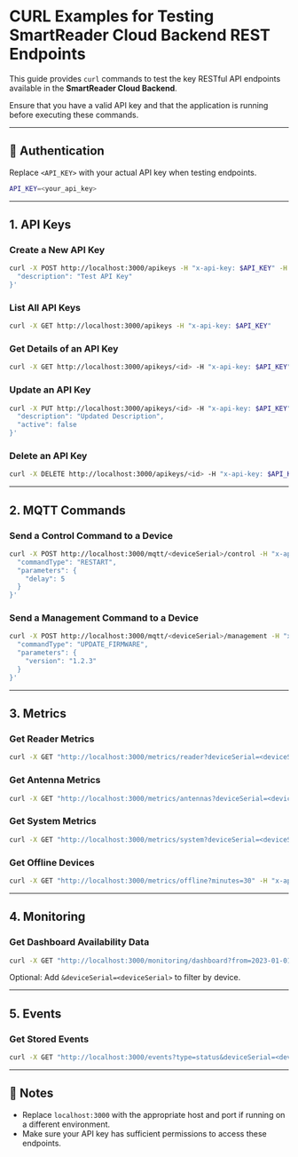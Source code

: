 
# CURL Examples for Testing SmartReader Cloud Backend REST Endpoints

This guide provides `curl` commands to test the key RESTful API endpoints available in the **SmartReader Cloud Backend**. 

Ensure that you have a valid API key and that the application is running before executing these commands.

---

## 🔑 Authentication
Replace `<API_KEY>` with your actual API key when testing endpoints.
```bash
API_KEY=<your_api_key>
```

---

## 1. **API Keys**

### Create a New API Key
```bash
curl -X POST http://localhost:3000/apikeys -H "x-api-key: $API_KEY" -H "Content-Type: application/json" -d '{
  "description": "Test API Key"
}'
```

### List All API Keys
```bash
curl -X GET http://localhost:3000/apikeys -H "x-api-key: $API_KEY"
```

### Get Details of an API Key
```bash
curl -X GET http://localhost:3000/apikeys/<id> -H "x-api-key: $API_KEY"
```

### Update an API Key
```bash
curl -X PUT http://localhost:3000/apikeys/<id> -H "x-api-key: $API_KEY" -H "Content-Type: application/json" -d '{
  "description": "Updated Description",
  "active": false
}'
```

### Delete an API Key
```bash
curl -X DELETE http://localhost:3000/apikeys/<id> -H "x-api-key: $API_KEY"
```

---

## 2. **MQTT Commands**

### Send a Control Command to a Device
```bash
curl -X POST http://localhost:3000/mqtt/<deviceSerial>/control -H "x-api-key: $API_KEY" -H "Content-Type: application/json" -d '{
  "commandType": "RESTART",
  "parameters": {
    "delay": 5
  }
}'
```

### Send a Management Command to a Device
```bash
curl -X POST http://localhost:3000/mqtt/<deviceSerial>/management -H "x-api-key: $API_KEY" -H "Content-Type: application/json" -d '{
  "commandType": "UPDATE_FIRMWARE",
  "parameters": {
    "version": "1.2.3"
  }
}'
```

---

## 3. **Metrics**

### Get Reader Metrics
```bash
curl -X GET "http://localhost:3000/metrics/reader?deviceSerial=<deviceSerial>&from=2023-01-01T00:00:00Z&to=2023-01-31T23:59:59Z" -H "x-api-key: $API_KEY"
```

### Get Antenna Metrics
```bash
curl -X GET "http://localhost:3000/metrics/antennas?deviceSerial=<deviceSerial>&from=2023-01-01T00:00:00Z&to=2023-01-31T23:59:59Z" -H "x-api-key: $API_KEY"
```

### Get System Metrics
```bash
curl -X GET "http://localhost:3000/metrics/system?deviceSerial=<deviceSerial>&from=2023-01-01T00:00:00Z&to=2023-01-31T23:59:59Z" -H "x-api-key: $API_KEY"
```

### Get Offline Devices
```bash
curl -X GET "http://localhost:3000/metrics/offline?minutes=30" -H "x-api-key: $API_KEY"
```

---

## 4. **Monitoring**

### Get Dashboard Availability Data
```bash
curl -X GET "http://localhost:3000/monitoring/dashboard?from=2023-01-01T00:00:00Z&to=2023-01-31T23:59:59Z" -H "x-api-key: $API_KEY"
```

Optional: Add `&deviceSerial=<deviceSerial>` to filter by device.

---

## 5. **Events**

### Get Stored Events
```bash
curl -X GET "http://localhost:3000/events?type=status&deviceSerial=<deviceSerial>&from=2023-01-01T00:00:00Z&to=2023-01-31T23:59:59Z" -H "x-api-key: $API_KEY"
```

---

## 📄 Notes
- Replace `localhost:3000` with the appropriate host and port if running on a different environment.
- Make sure your API key has sufficient permissions to access these endpoints.
